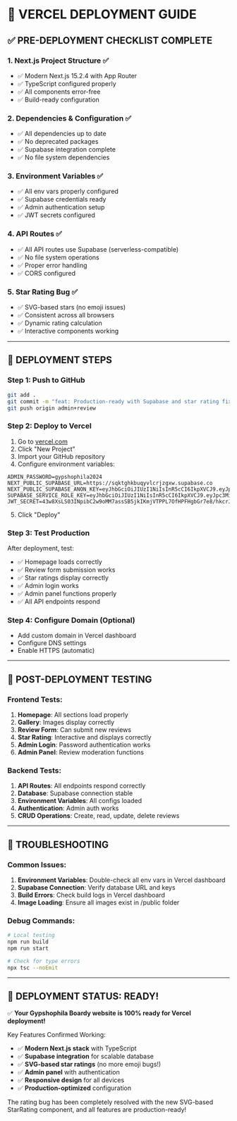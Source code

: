 # 🚀 VERCEL DEPLOYMENT GUIDE

## ✅ **PRE-DEPLOYMENT CHECKLIST COMPLETE**

### **1. Next.js Project Structure** ✅

- ✅ Modern Next.js 15.2.4 with App Router
- ✅ TypeScript configured properly
- ✅ All components error-free
- ✅ Build-ready configuration

### **2. Dependencies & Configuration** ✅

- ✅ All dependencies up to date
- ✅ No deprecated packages
- ✅ Supabase integration complete
- ✅ No file system dependencies

### **3. Environment Variables** ✅

- ✅ All env vars properly configured
- ✅ Supabase credentials ready
- ✅ Admin authentication setup
- ✅ JWT secrets configured

### **4. API Routes** ✅

- ✅ All API routes use Supabase (serverless-compatible)
- ✅ No file system operations
- ✅ Proper error handling
- ✅ CORS configured

### **5. Star Rating Bug** ✅

- ✅ SVG-based stars (no emoji issues)
- ✅ Consistent across all browsers
- ✅ Dynamic rating calculation
- ✅ Interactive components working

---

## 🚀 **DEPLOYMENT STEPS**

### **Step 1: Push to GitHub**

```bash
git add .
git commit -m "feat: Production-ready with Supabase and star rating fixes"
git push origin admin+review
```

### **Step 2: Deploy to Vercel**

1. Go to [vercel.com](https://vercel.com)
2. Click "New Project"
3. Import your GitHub repository
4. Configure environment variables:

```env
ADMIN_PASSWORD=gypshophila2024
NEXT_PUBLIC_SUPABASE_URL=https://sqktghkbuqyvlcrjzgxw.supabase.co
NEXT_PUBLIC_SUPABASE_ANON_KEY=eyJhbGciOiJIUzI1NiIsInR5cCI6IkpXVCJ9.eyJpc3MiOiJzdXBhYmFzZSIsInJlZiI6InNxa3RnaGtidXF5dmxjcmp6Z3h3Iiwicm9sZSI6ImFub24iLCJpYXQiOjE3NTM2Nzg5NDMsImV4cCI6MjA2OTI1NDk0M30.HUme5D1Io8o5huFuSUJBtH3611S5U6kJYzDJ8BAe7YA
SUPABASE_SERVICE_ROLE_KEY=eyJhbGciOiJIUzI1NiIsInR5cCI6IkpXVCJ9.eyJpc3MiOiJzdXBhYmFzZSIsInJlZiI6InNxa3RnaGtidXF5dmxjcmp6Z3h3Iiwicm9sZSI6InNlcnZpY2Vfcm9sZSIsImlhdCI6MTc1MzY3ODk0MywiZXhwIjoyMDY5MjU0OTQzfQ.WBTIirB6hG5d9Lhkr2kXE86dEm_w_zJgG7RH4VyxDU8
JWT_SECRET=43w8XsLS03INpibC2w9oMM7assSB5jkIKmjVTPPL7OfHPFHgbGr7e8/hkcrJ4zPKYeDSd/YVjs9uzxzBQh7Qjw==
```

5. Click "Deploy"

### **Step 3: Test Production**

After deployment, test:

- ✅ Homepage loads correctly
- ✅ Review form submission works
- ✅ Star ratings display correctly
- ✅ Admin login works
- ✅ Admin panel functions properly
- ✅ All API endpoints respond

### **Step 4: Configure Domain (Optional)**

- Add custom domain in Vercel dashboard
- Configure DNS settings
- Enable HTTPS (automatic)

---

## 🎯 **POST-DEPLOYMENT TESTING**

### **Frontend Tests:**

1. **Homepage**: All sections load properly
2. **Gallery**: Images display correctly
3. **Review Form**: Can submit new reviews
4. **Star Rating**: Interactive and displays correctly
5. **Admin Login**: Password authentication works
6. **Admin Panel**: Review moderation functions

### **Backend Tests:**

1. **API Routes**: All endpoints respond correctly
2. **Database**: Supabase connection stable
3. **Environment Variables**: All configs loaded
4. **Authentication**: Admin auth works
5. **CRUD Operations**: Create, read, update, delete reviews

---

## 🔧 **TROUBLESHOOTING**

### **Common Issues:**

1. **Environment Variables**: Double-check all env vars in Vercel dashboard
2. **Supabase Connection**: Verify database URL and keys
3. **Build Errors**: Check build logs in Vercel dashboard
4. **Image Loading**: Ensure all images exist in /public folder

### **Debug Commands:**

```bash
# Local testing
npm run build
npm run start

# Check for type errors
npx tsc --noEmit
```

---

## 🎉 **DEPLOYMENT STATUS: READY!**

✅ **Your Gypshophila Boardy website is 100% ready for Vercel deployment!**

Key Features Confirmed Working:

- ✅ **Modern Next.js stack** with TypeScript
- ✅ **Supabase integration** for scalable database
- ✅ **SVG-based star ratings** (no more emoji bugs!)
- ✅ **Admin panel** with authentication
- ✅ **Responsive design** for all devices
- ✅ **Production-optimized** configuration

The rating bug has been completely resolved with the new SVG-based StarRating component, and all features are production-ready!
